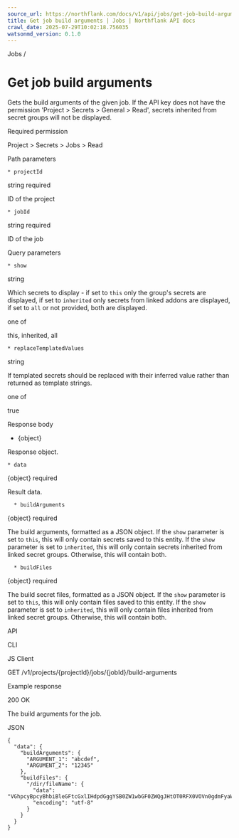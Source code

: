 ```yaml
---
source_url: https://northflank.com/docs/v1/api/jobs/get-job-build-arguments
title: Get job build arguments | Jobs | Northflank API docs
crawl_date: 2025-07-29T10:02:18.756035
watsonmd_version: 0.1.0
---
```


Jobs / 

# Get job build arguments

Gets the build arguments of the given job. If the API key does not have the permission 'Project > Secrets > General > Read', secrets inherited from secret groups will not be displayed.

Required permission

Project > Secrets > Jobs > Read

Path parameters

    * projectId

string required

ID of the project

    * jobId

string required

ID of the job




Query parameters

    * show

string

Which secrets to display - if set to `this` only the group's secrets are displayed, if set to `inherited` only secrets from linked addons are displayed, if set to `all` or not provided, both are displayed.

one of

this, inherited, all

    * replaceTemplatedValues

string

If templated secrets should be replaced with their inferred value rather than returned as template strings.

one of

true




Response body

  * {object}

Response object.

    * data

{object} required

Result data.

      * buildArguments

{object} required

The build arguments, formatted as a JSON object. If the `show` parameter is set to `this`, this will only contain secrets saved to this entity. If the `show` parameter is set to `inherited`, this will only contain secrets inherited from linked secret groups. Otherwise, this will contain both.

      * buildFiles

{object} required

The build secret files, formatted as a JSON object. If the `show` parameter is set to `this`, this will only contain files saved to this entity. If the `show` parameter is set to `inherited`, this will only contain files inherited from linked secret groups. Otherwise, this will contain both.




API

CLI

JS Client

GET /v1/projects/{projectId}/jobs/{jobId}/build-arguments

Example response

200 OK

The build arguments for the job.

JSON
    
    
    {
      "data": {
        "buildArguments": {
          "ARGUMENT_1": "abcdef",
          "ARGUMENT_2": "12345"
        },
        "buildFiles": {
          "/dir/fileName": {
            "data": "VGhpcyBpcyBhbiBleGFtcGxlIHdpdGggYSB0ZW1wbGF0ZWQgJHtOT0RFX0VOVn0gdmFyaWFibGU=",
            "encoding": "utf-8"
          }
        }
      }
    }